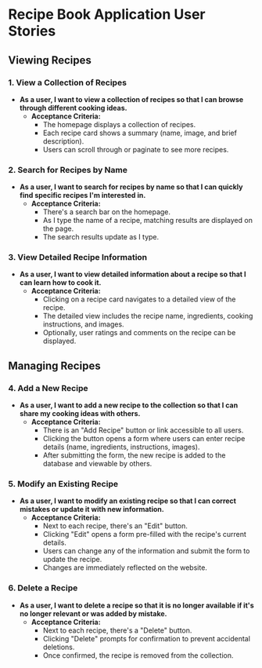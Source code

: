 # Recipe Book Application User Stories

## Viewing Recipes

### 1. View a Collection of Recipes
- **As a user, I want to view a collection of recipes so that I can browse through different cooking ideas.**
  - **Acceptance Criteria:**
    - The homepage displays a collection of recipes.
    - Each recipe card shows a summary (name, image, and brief description).
    - Users can scroll through or paginate to see more recipes.

### 2. Search for Recipes by Name
- **As a user, I want to search for recipes by name so that I can quickly find specific recipes I'm interested in.**
  - **Acceptance Criteria:**
    - There's a search bar on the homepage.
    - As I type the name of a recipe, matching results are displayed on the page.
    - The search results update as I type.

### 3. View Detailed Recipe Information
- **As a user, I want to view detailed information about a recipe so that I can learn how to cook it.**
  - **Acceptance Criteria:**
    - Clicking on a recipe card navigates to a detailed view of the recipe.
    - The detailed view includes the recipe name, ingredients, cooking instructions, and images.
    - Optionally, user ratings and comments on the recipe can be displayed.

## Managing Recipes

### 4. Add a New Recipe
- **As a user, I want to add a new recipe to the collection so that I can share my cooking ideas with others.**
  - **Acceptance Criteria:**
    - There is an "Add Recipe" button or link accessible to all users.
    - Clicking the button opens a form where users can enter recipe details (name, ingredients, instructions, images).
    - After submitting the form, the new recipe is added to the database and viewable by others.

### 5. Modify an Existing Recipe
- **As a user, I want to modify an existing recipe so that I can correct mistakes or update it with new information.**
  - **Acceptance Criteria:**
    - Next to each recipe, there's an "Edit" button.
    - Clicking "Edit" opens a form pre-filled with the recipe's current details.
    - Users can change any of the information and submit the form to update the recipe.
    - Changes are immediately reflected on the website.

### 6. Delete a Recipe
- **As a user, I want to delete a recipe so that it is no longer available if it's no longer relevant or was added by mistake.**
  - **Acceptance Criteria:**
    - Next to each recipe, there's a "Delete" button.
    - Clicking "Delete" prompts for confirmation to prevent accidental deletions.
    - Once confirmed, the recipe is removed from the collection.
